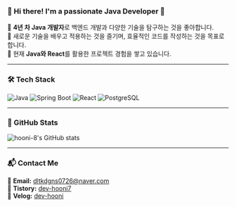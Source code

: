 ### 👋 Hi there! I'm a passionate **Java Developer** 🚀  

🔹 **4년 차 Java 개발자**로 백엔드 개발과 다양한 기술을 탐구하는 것을 좋아합니다.  
🔹 새로운 기술을 배우고 적용하는 것을 즐기며, 효율적인 코드를 작성하는 것을 목표로 합니다.  
🔹 현재 **Java와 React**를 활용한 프로젝트 경험을 쌓고 있습니다.  

---

### 🛠️ Tech Stack  
![Java](https://img.shields.io/badge/Java-007396?style=flat-square&logo=OpenJDK&logoColor=white)
![Spring Boot](https://img.shields.io/badge/Spring%20Boot-6DB33F?style=flat-square&logo=Spring%20Boot&logoColor=white)
![React](https://img.shields.io/badge/React-61DAFB?style=flat-square&logo=React&logoColor=black)
![PostgreSQL](https://img.shields.io/badge/PostgreSQL-4479A1?style=flat-square&logo=PostgreSQL&logoColor=white)

---

### 📌 GitHub Stats  
![hooni-8's GitHub stats](https://github-readme-stats.vercel.app/api/top-langs/?username=hooni-8&layout=compact)


---
### 📬 Contact Me  
📧 **Email:** dltkdgns0726@naver.com  
📝 **Tistory:** [dev-hooni7](https://dev-hooni7.tistory.com/)  
📝 **Velog:** [dev-hooni](https://velog.io/@dev-hooni/posts)  
